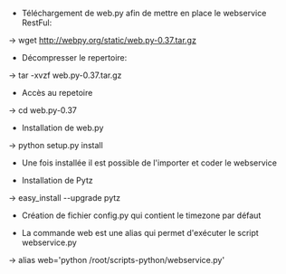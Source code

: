 * Téléchargement de web.py afin de mettre en place le webservice RestFul:

-> wget http://webpy.org/static/web.py-0.37.tar.gz

* Décompresser le repertoire:

-> tar -xvzf web.py-0.37.tar.gz

* Accès au repetoire 

-> cd web.py-0.37

* Installation de web.py

-> python setup.py install


* Une fois installée il est possible de l'importer et coder le webservice  

* Installation de Pytz

-> easy_install --upgrade pytz

* Création de fichier config.py qui contient le timezone par défaut

* La commande web est une alias qui permet d'exécuter le script webservice.py

-> alias web='python /root/scripts-python/webservice.py'

